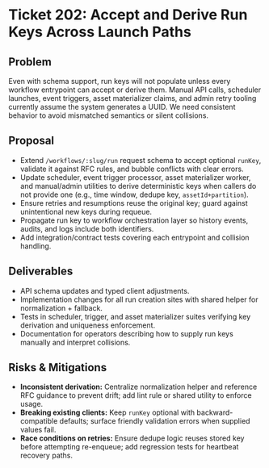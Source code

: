# Ticket 202: Accept and Derive Run Keys Across Launch Paths

## Problem
Even with schema support, run keys will not populate unless every workflow entrypoint can accept or derive them. Manual API calls, scheduler launches, event triggers, asset materializer claims, and admin retry tooling currently assume the system generates a UUID. We need consistent behavior to avoid mismatched semantics or silent collisions.

## Proposal
- Extend `/workflows/:slug/run` request schema to accept optional `runKey`, validate it against RFC rules, and bubble conflicts with clear errors.
- Update scheduler, event trigger processor, asset materializer worker, and manual/admin utilities to derive deterministic keys when callers do not provide one (e.g., time window, dedupe key, `assetId+partition`).
- Ensure retries and resumptions reuse the original key; guard against unintentional new keys during requeue.
- Propagate run key to workflow orchestration layer so history events, audits, and logs include both identifiers.
- Add integration/contract tests covering each entrypoint and collision handling.

## Deliverables
- API schema updates and typed client adjustments.
- Implementation changes for all run creation sites with shared helper for normalization + fallback.
- Tests in scheduler, trigger, and asset materializer suites verifying key derivation and uniqueness enforcement.
- Documentation for operators describing how to supply run keys manually and interpret collisions.

## Risks & Mitigations
- **Inconsistent derivation:** Centralize normalization helper and reference RFC guidance to prevent drift; add lint rule or shared utility to enforce usage.
- **Breaking existing clients:** Keep `runKey` optional with backward-compatible defaults; surface friendly validation errors when supplied values fail.
- **Race conditions on retries:** Ensure dedupe logic reuses stored key before attempting re-enqueue; add regression tests for heartbeat recovery paths.
